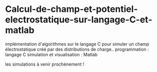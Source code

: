 # Calcul-de-champ-et-potentiel-electrostatique-sur-langage-C-et-matlab

implémentation d'algorithmes sur le langage C pour simuler un champ électrostatique créé par des distributions de charge..
programmation : langage C
simulation et visualisation : Matlab


les simulations à venir prochènement ! 
